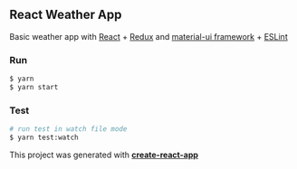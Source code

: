 ## React Weather App

Basic weather app with [React](https://reactjs.org/) + [Redux](https://redux.js.org/introduction) and [material-ui framework](https://material-ui.com/) + [ESLint](https://eslint.org/)

### Run

```bash
$ yarn
$ yarn start
```

### Test

```bash
# run test in watch file mode
$ yarn test:watch
```

This project was generated with **[create-react-app](https://github.com/facebook/create-react-app)**
